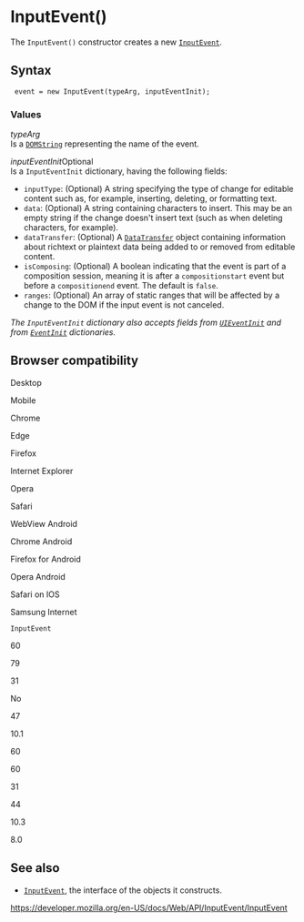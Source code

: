 InputEvent()
============

The `InputEvent()` constructor creates a new [`InputEvent`](../inputevent).

Syntax
------

     event = new InputEvent(typeArg, inputEventInit);

### Values

*typeArg*  
Is a [`DOMString`](../domstring) representing the name of the event.

 *inputEventInit*<span class="badge inline optional">Optional</span>   
Is a `InputEventInit` dictionary, having the following fields:

-   `inputType`: (Optional) A string specifying the type of change for editable content such as, for example, inserting, deleting, or formatting text.
-   `data`: (Optional) A string containing characters to insert. This may be an empty string if the change doesn't insert text (such as when deleting characters, for example).
-   `dataTransfer`: (Optional) A [`DataTransfer`](../datatransfer) object containing information about richtext or plaintext data being added to or removed from editable content.
-   `isComposing`: (Optional) A boolean indicating that the event is part of a composition session, meaning it is after a `compositionstart` event but before a `compositionend` event. The default is `false`.
-   `ranges`: (Optional) An array of static ranges that will be affected by a change to the DOM if the input event is not canceled.

*The `InputEventInit` dictionary also accepts fields from [`UIEventInit`](../uievent/uievent) and from [`EventInit`](../event/event) dictionaries.*

Browser compatibility
---------------------

Desktop

Mobile

Chrome

Edge

Firefox

Internet Explorer

Opera

Safari

WebView Android

Chrome Android

Firefox for Android

Opera Android

Safari on IOS

Samsung Internet

`InputEvent`

60

79

31

No

47

10.1

60

60

31

44

10.3

8.0

See also
--------

-   [`InputEvent`](../inputevent), the interface of the objects it constructs.

<a href="https://developer.mozilla.org/en-US/docs/Web/API/InputEvent/InputEvent" class="_attribution-link">https://developer.mozilla.org/en-US/docs/Web/API/InputEvent/InputEvent</a>
